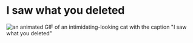 # I saw what you deleted

![an animated GIF of an intimidating-looking cat with the caption "I saw what you deleted"](https://media.tenor.com/c-_7temJxUcAAAAC/deleted-cat.gif)

